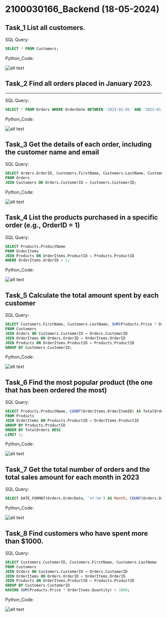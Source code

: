# 2100030166_Backend (18-05-2024)

## Task_1 List all customers.
SQL Query:
```sql
SELECT * FROM Customers;
```
Python_Code:

![alt text](/images/image.png)

## Task_2 Find all orders placed in January 2023.
---
SQL Query:
```sql
SELECT * FROM Orders WHERE OrderDate BETWEEN '2023-01-01' AND '2023-01-31';
```
Python_Code:

![alt text](/images/image1.png)

## Task_3 Get the details of each order, including the customer name and email
SQL Query:
```sql
SELECT Orders.OrderID, Customers.FirstName, Customers.LastName, Customers.Email
FROM Orders
JOIN Customers ON Orders.CustomerID = Customers.CustomerID;
```
Python_Code:

![alt text](/images/image2.png)

## Task_4 List the products purchased in a specific order (e.g., OrderID = 1)
SQL Query:
```sql
SELECT Products.ProductName
FROM OrderItems
JOIN Products ON OrderItems.ProductID = Products.ProductID
WHERE OrderItems.OrderID = 1;
```
Python_Code:

![alt text](/images/image3.png)

## Task_5 Calculate the total amount spent by each customer
SQL Query:
```sql
SELECT Customers.FirstName, Customers.LastName, SUM(Products.Price * OrderItems.Quantity) AS TotalAmountSpent
FROM Customers
JOIN Orders ON Customers.CustomerID = Orders.CustomerID
JOIN OrderItems ON Orders.OrderID = OrderItems.OrderID
JOIN Products ON OrderItems.ProductID = Products.ProductID
GROUP BY Customers.CustomerID;
```
Python_Code:

![alt text](/images/image4.png)

## Task_6 Find the most popular product (the one that has been ordered the most)
SQL Query:
```sql
SELECT Products.ProductName, COUNT(OrderItems.OrderItemID) AS TotalOrders
FROM Products
JOIN OrderItems ON Products.ProductID = OrderItems.ProductID
GROUP BY Products.ProductID
ORDER BY TotalOrders DESC
LIMIT 1; 
```
Python_Code:

![alt text](/images/image5.png)

## Task_7 Get the total number of orders and the total sales amount for each month in 2023
SQL Query:
```sql
SELECT DATE_FORMAT(Orders.OrderDate, '%Y-%m') AS Month, COUNT(Orders.OrderID) AS TotalOrders, SUM(Products.Price * OrderItems.Quantity) AS TotalSalesAmount FROM Orders JOIN OrderItems ON Orders.OrderID = OrderItems.OrderID JOIN Products ON OrderItems.ProductID = Products.ProductID WHERE Orders.OrderDate BETWEEN '2023-01-01' AND '2023-12-31' GROUP BY Month
```
Python_Code:

![alt text](/images/image6.png)

## Task_8 Find customers who have spent more than $1000.
SQL Query:
```sql
SELECT Customers.CustomerID, Customers.FirstName, Customers.LastName
FROM Customers
JOIN Orders ON Customers.CustomerID = Orders.CustomerID
JOIN OrderItems ON Orders.OrderID = OrderItems.OrderID
JOIN Products ON OrderItems.ProductID = Products.ProductID
GROUP BY Customers.CustomerID
HAVING SUM(Products.Price * OrderItems.Quantity) > 1000;
```
Python_Code:

![alt text](/images/image7.png)

